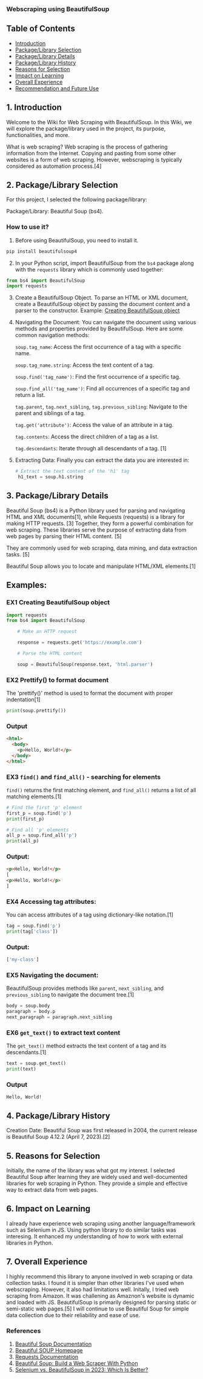 ### Webscraping using BeautifulSoup

## Table of Contents

- [Introduction](#introduction)
- [Package/Library Selection](#package-library-selection)
- [Package/Library Details](#package-library-details)
- [Package/Library History](#package-library-history)
- [Reasons for Selection](#reasons-for-selection)
- [Impact on Learning](#impact-on-learning)
- [Overall Experience](#overall-experience)
- [Recommendation and Future Use](#recommendation-and-future-use)

## 1. Introduction <a name="introduction"></a>

Welcome to the Wiki for Web Scraping with BeautifulSoup. In this Wiki, we will explore the package/library used in the project, its purpose, functionalities, and more.

What is web scraping?
Web scraping is the process of gathering information from the Internet. Copying and pasting from some other websites is a form of web scraping. However, webscraping is typically considered as automation process.[4]

## 2. Package/Library Selection <a name="package-library-selection"></a>

For this project, I selected the following package/library:

Package/Library: Beautiful Soup (bs4).

### How to use it?

1. Before using BeautifulSoup, you need to install it.

```bash
pip install beautifulsoup4
```

2. In your Python script, import BeautifulSoup from the `bs4` package along with the `requests` library which is commonly used together:

```python
from bs4 import BeautifulSoup
import requests
```

3. Create a BeautifulSoup Object.
   To parse an HTML or XML document, create a BeautifulSoup object by passing the document content and a parser to the constructor. Example: [Creating BeautifulSoup object](#ex1-creating-beautifulsoup-object)

4. Navigating the Document:
   You can navigate the document using various methods and properties provided by BeautifulSoup. Here are some common navigation methods:

   `soup.tag_name`: Access the first occurrence of a tag with a specific name.

   `soup.tag_name.string`: Access the text content of a tag.

   `soup.find('tag_name')`: Find the first occurrence of a specific tag.

   `soup.find_all('tag_name')`: Find all occurrences of a specific tag and return a list.

   `tag.parent`, `tag.next_sibling`, `tag.previous_sibling`: Navigate to the parent and siblings of a tag.

   `tag.get('attribute')`: Access the value of an attribute in a tag.

   `tag.contents`: Access the direct children of a tag as a list.

   `tag.descendants`: Iterate through all descendants of a tag. [1]

5. Extracting Data:
   Finally you can extract the data you are interested in:
   ```python
   # Extract the text content of the 'h1' tag
    h1_text = soup.h1.string
   ```

## 3. Package/Library Details <a name="package-library-details"></a>

Beautiful Soup (bs4) is a Python library used for parsing and navigating HTML and XML documents[1], while Requests (requests) is a library for making HTTP requests. [3] Together, they form a powerful combination for web scraping.
These libraries serve the purpose of extracting data from web pages by parsing their HTML content. [5]

They are commonly used for web scraping, data mining, and data extraction tasks. [5]

Beautiful Soup allows you to locate and manipulate HTML/XML elements.[1]

## Examples:

### EX1 Creating BeautifulSoup object <a name="creating-BeautifulSoup-object"></a>

```python
import requests
from bs4 import BeautifulSoup

    # Make an HTTP request

    response = requests.get('https://example.com')

    # Parse the HTML content

    soup = BeautifulSoup(response.text, 'html.parser')

```

### EX2 Prettify() to format document

The 'prettify()' method is used to format the document with proper indentation[1]

```python
print(soup.prettify())
```

### Output

```html
<html>
  <body>
    <p>Hello, World!</p>
  </body>
</html>
```

### EX3 `find()` and `find_all()` - searching for elements

`find()` returns the first matching element, and `find_all()` returns a list of all matching elements.[1]

```python
# Find the first 'p' element
first_p = soup.find('p')
print(first_p)

# Find all 'p' elements
all_p = soup.find_all('p')
print(all_p)

```

### Output:

```html
<p>Hello, World!</p>
[
<p>Hello, World!</p>
]
```

### EX4 Accessing tag attributes:

You can access attributes of a tag using dictionary-like notation.[1]

```python
tag = soup.find('p')
print(tag['class'])
```

### Output:

```css
['my-class']
```

### EX5 Navigating the document:

BeautifulSoup provides methods like `parent`, `next_sibling`, and `previous_sibling` to navigate the document tree.[1]

```py
body = soup.body
paragraph = body.p
next_paragraph = paragraph.next_sibling
```

### EX6 `get_text()` to extract text content

The `get_text()` method extracts the text content of a tag and its descendants.[1]

```py
text = soup.get_text()
print(text)
```

### Output

`Hello, World!`

## 4. Package/Library History <a name="package-library-history"></a>

Creation Date: Beautiful Soup was first released in 2004, the current release is Beautiful Soup 4.12.2 (April 7, 2023).[2]

## 5. Reasons for Selection <a name="reasons-for-selection"></a>

Initially, the name of the library was what got my interest. I selected Beautiful Soup after learning they are widely used and well-documented libraries for web scraping in Python.
They provide a simple and effective way to extract data from web pages.

## 6. Impact on Learning <a name="impact-on-learning"></a>

I already have experience web scraping using another language/framework such as Selenium in JS. Using python library to do similar tasks was interesing.
It enhanced my understanding of how to work with external libraries in Python.

## 7. Overall Experience <a name="overall-experience"></a>

I highly recommend this library to anyone involved in web scraping or data collection tasks. I found it is simpler than other libraries I've used when webscraping.
However, it also had limitations well. Initally, I tried web scraping from Amazon. It was challening as Amaznon's website is dynamic and loaded with JS. BeautifulSoup is primarily designed for parsing static or semi-static web pages.[5]
I will continue to use Beautiful Soup for simple data collection due to their reliability and ease of use.

### References

1. [Beautiful Soup Documentation](https://www.crummy.com/software/BeautifulSoup/bs4/doc/)
2. [Beautiful SOUP Homepage](https://www.crummy.com/software/BeautifulSoup/)
3. [Requests Documentation](https://docs.python-requests.org/en/latest/)
4. [Beautiful Soup: Build a Web Scraper With Python](https://realpython.com/beautiful-soup-web-scraper-python/)
5. [Selenium vs. BeautifulSoup in 2023: Which Is Better?](https://www.zenrows.com/blog/selenium-vs-beautifulsoup)
